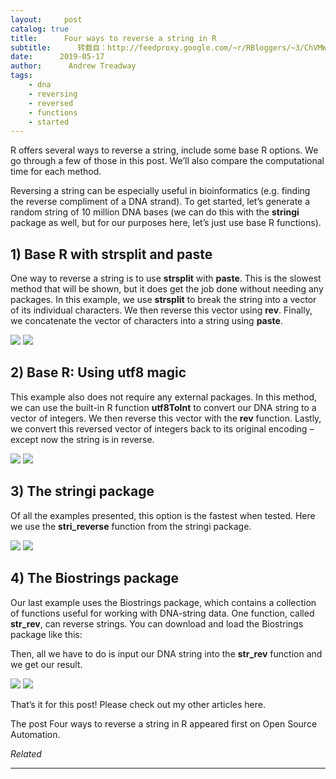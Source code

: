 ```yaml
---
layout:     post
catalog: true
title:      Four ways to reverse a string in R
subtitle:      转载自：http://feedproxy.google.com/~r/RBloggers/~3/ChVMWOdPmdw/
date:      2019-05-17
author:      Andrew Treadway
tags:
    - dna
    - reversing
    - reversed
    - functions
    - started
---
```


R offers several ways to reverse a string, include some base R options. We go through a few of those in this post. We’ll also compare the computational time for each method.

Reversing a string can be especially useful in bioinformatics (e.g. finding the reverse compliment of a DNA strand). To get started, let’s generate a random string of 10 million DNA bases (we can do this with the **stringi** package as well, but for our purposes here, let’s just use base R functions).

## **1) Base R with strsplit and paste**

One way to reverse a string is to use **strsplit** with **paste**. This is the slowest method that will be shown, but it does get the job done without needing any packages. In this example, we use **strsplit** to break the string into a vector of its individual characters. We then reverse this vector using **rev**. Finally, we concatenate the vector of characters into a string using **paste**.

![](https://i1.wp.com/theautomatic.net/wp-content/uploads/2019/05/strsplit-and-paste.png?w=640)
![](https://i1.wp.com/theautomatic.net/wp-content/uploads/2019/05/strsplit-and-paste.png?w=640)


## **2) Base R: Using utf8 magic**

This example also does not require any external packages. In this method, we can use the built-in R function **utf8ToInt** to convert our DNA string to a vector of integers. We then reverse this vector with the **rev** function. Lastly, we convert this reversed vector of integers back to its original encoding – except now the string is in reverse.

![](https://i2.wp.com/theautomatic.net/wp-content/uploads/2019/05/reverse-string-integer.png?w=640)
![](https://i2.wp.com/theautomatic.net/wp-content/uploads/2019/05/reverse-string-integer.png?w=640)


## **3) The stringi package**

Of all the examples presented, this option is the fastest when tested. Here we use the **stri_reverse** function from the stringi package.

![](https://i0.wp.com/theautomatic.net/wp-content/uploads/2019/05/stri_reverse.png?w=640)
![](https://i0.wp.com/theautomatic.net/wp-content/uploads/2019/05/stri_reverse.png?w=640)


## **4) The Biostrings package**

Our last example uses the Biostrings package, which contains a collection of functions useful for working with DNA-string data. One function, called **str_rev**, can reverse strings. You can download and load the Biostrings package like this:

Then, all we have to do is input our DNA string into the **str_rev** function and we get our result.

![](https://i2.wp.com/theautomatic.net/wp-content/uploads/2019/05/biostrings-reverse-a-string-in-r.png?w=640)
![](https://i2.wp.com/theautomatic.net/wp-content/uploads/2019/05/biostrings-reverse-a-string-in-r.png?w=640)


That’s it for this post! Please check out my other articles here.

The post Four ways to reverse a string in R appeared first on Open Source Automation.


*Related*








---
